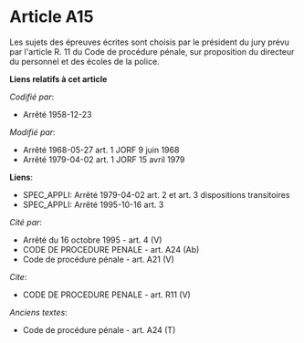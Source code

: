 # Article A15

Les sujets des épreuves écrites sont choisis par le président du jury prévu par l'article R. 11 du Code de procédure pénale,
sur proposition du directeur du personnel et des écoles de la police.

**Liens relatifs à cet article**

_Codifié par_:

  - Arrêté 1958-12-23

_Modifié par_:

  - Arrêté 1968-05-27 art. 1 JORF 9 juin 1968
  - Arrêté 1979-04-02 art. 1 JORF 15 avril 1979

**Liens**:

  - SPEC_APPLI: Arrêté 1979-04-02 art. 2 et art. 3 dispositions transitoires
  - SPEC_APPLI: Arrêté 1995-10-16 art. 3

_Cité par_:

  - Arrêté du 16 octobre 1995 - art. 4 (V)
  - CODE DE PROCEDURE PENALE - art. A24 (Ab)
  - Code de procédure pénale - art. A21 (V)

_Cite_:

  - CODE DE PROCEDURE PENALE - art. R11 (V)

_Anciens textes_:

  - Code de procédure pénale - art. A24 (T)
